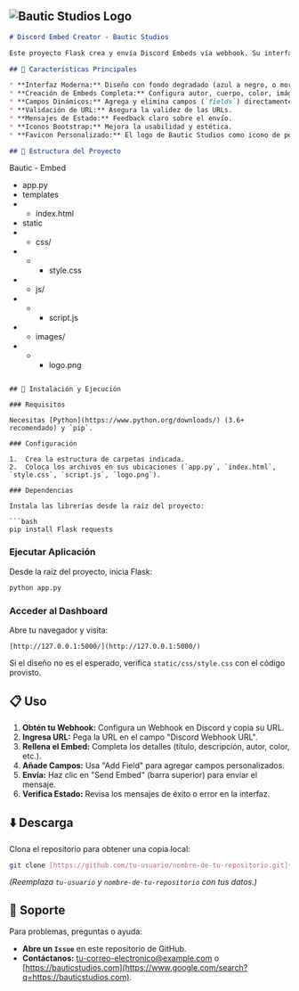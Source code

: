 ![Bautic Studios Logo](https://mir-s3-cdn-cf.behance.net/project_modules/max_632_webp/ca4ab0226866091.6835ef0b40165.png)
-----

```markdown
# Discord Embed Creator - Bautic Studios

Este proyecto Flask crea y envía Discord Embeds vía webhook. Su interfaz es moderna y visualmente atractiva, inspirada en "OnlyPipe" y "Paysend link", con un fondo degradado vibrante, glassmorphism sutil y sin sombras.

## 🌟 Características Principales

* **Interfaz Moderna:** Diseño con fondo degradado (azul a negro, o morado oscuro a vibrante, similar a OnlyPipe), glassmorphism y estilo sin sombras.
* **Creación de Embeds Completa:** Configura autor, cuerpo, color, imágenes, pie de página y timestamp.
* **Campos Dinámicos:** Agrega y elimina campos (`fields`) directamente desde la interfaz.
* **Validación de URL:** Asegura la validez de las URLs.
* **Mensajes de Estado:** Feedback claro sobre el envío.
* **Iconos Bootstrap:** Mejora la usabilidad y estética.
* **Favicon Personalizado:** El logo de Bautic Studios como icono de pestaña.

## 📂 Estructura del Proyecto

```

Bautic - Embed
- app.py
- templates
- - index.html
- static
- - css/
- - - style.css
- - js/
- - - script.js
- - images/
- - - logo.png

````

## 🚀 Instalación y Ejecución

### Requisitos

Necesitas [Python](https://www.python.org/downloads/) (3.6+ recomendado) y `pip`.

### Configuración

1.  Crea la estructura de carpetas indicada.
2.  Coloca los archivos en sus ubicaciones (`app.py`, `index.html`, `style.css`, `script.js`, `logo.png`).

### Dependencias

Instala las librerías desde la raíz del proyecto:

```bash
pip install Flask requests
````

### Ejecutar Aplicación

Desde la raíz del proyecto, inicia Flask:

```bash
python app.py
```

### Acceder al Dashboard

Abre tu navegador y visita:

```
[http://127.0.0.1:5000/](http://127.0.0.1:5000/)
```

Si el diseño no es el esperado, verifica `static/css/style.css` con el código provisto.

## 📋 Uso

1.  **Obtén tu Webhook:** Configura un Webhook en Discord y copia su URL.
2.  **Ingresa URL:** Pega la URL en el campo "Discord Webhook URL".
3.  **Rellena el Embed:** Completa los detalles (título, descripción, autor, color, etc.).
4.  **Añade Campos:** Usa "Add Field" para agregar campos personalizados.
5.  **Envía:** Haz clic en "Send Embed" (barra superior) para enviar el mensaje.
6.  **Verifica Estado:** Revisa los mensajes de éxito o error en la interfaz.

## ⬇️ Descarga

Clona el repositorio para obtener una copia local:

```bash
git clone [https://github.com/tu-usuario/nombre-de-tu-repositorio.git](https://github.com/tu-usuario/nombre-de-tu-repositorio.git)
```

*(Reemplaza `tu-usuario` y `nombre-de-tu-repositorio` con tus datos.)*

## 🤝 Soporte

Para problemas, preguntas o ayuda:

  * **Abre un `Issue`** en este repositorio de GitHub.
  * **Contáctanos:** [tu-correo-electronico@example.com](mailto:tu-correo-electronico@example.com) o [https://bauticstudios.com](https://www.google.com/search?q=https://bauticstudios.com).

<!-- end list -->

```
```
